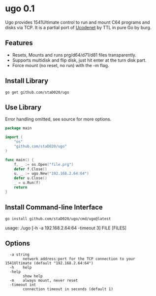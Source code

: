
# ugo 0.1

Ugo provides 1541Ultimate control to run and mount C64 programs and disks via TCP.
It is a partial port of [Ucodenet](https://csdb.dk/release/?id=189723) by TTL in pure Go by burg.

## Features

 - Resets, Mounts and runs prg/d64/d71/d81 files transparently.
 - Supports multidisk and flip disk, just hit enter at the turn disk part.
 - Force mount (no reset, no run) with the -m flag.

## Install Library

`go get github.com/staD020/ugo`

## Use Library

Error handling omitted, see source for more options.

```go
package main

import (
    "os"
    "github.com/staD020/ugo"
)

func main() {
    f, _ := os.Open("file.prg")
    defer f.Close()
    u, _ := ugo.New("192.168.2.64:64")
    defer u.Close()
    _ = u.Run(f)
    return
}
```

## Install Command-line Interface

`go install github.com/staD020/ugo/cmd/ugo@latest`

usage: ./ugo [-h -a 192.168.2.64:64 -timeout 3] FILE [FILES]

## Options

```
  -a string
    	network address:port for the TCP connection to your 1541Ultimate (default "192.168.2.64:64")
  -h	help
  -help
    	show help
  -m	always mount, never reset
  -timeout int
    	connection timeout in seconds (default 1)
```

